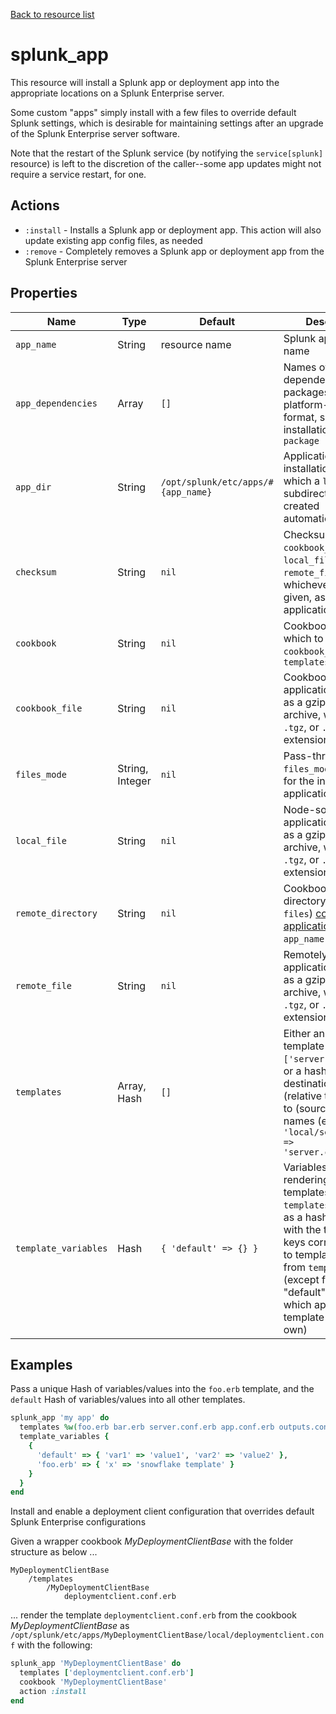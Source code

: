 [Back to resource list](../README.md#Resources)

# splunk_app

This resource will install a Splunk app or deployment app into the appropriate
locations on a Splunk Enterprise server.

Some custom "apps" simply install with a few files to override default Splunk
settings, which is desirable for maintaining settings after an upgrade of the
Splunk Enterprise server software.

Note that the restart of the Splunk service (by notifying the `service[splunk]`
resource) is left to the discretion of the caller--some app updates might not
require a service restart, for one.

## Actions

- `:install` - Installs a Splunk app or deployment app. This action will also update existing app config files, as needed
- `:remove` - Completely removes a Splunk app or deployment app from the Splunk Enterprise server

## Properties

| Name                 | Type            | Default                            | Description                                                                                                    |
| -------------------- | --------------- | ---------------------------------- | -------------------------------------------------------------------------------------------------------------- |
| `app_name`           | String          | resource name                      | Splunk application name                                                                                        |
| `app_dependencies`   | Array           | `[]`                               | Names of dependency packages, in the platform-native format, suitable for installation with `package`          |
| `app_dir`            | String          | `/opt/splunk/etc/apps/#{app_name}` | Application installation root, in which a `local` subdirectory is created automatically                        |
| `checksum`           | String          | `nil`                              | Checksum of `cookbook_file`, `local_file`, or `remote_file`--whichever one is given, as an application package |
| `cookbook`           | String          | `nil`                              | Cookbook against which to resolve `cookbook_file` and `templates`                                              |
| `cookbook_file`      | String          | `nil`                              | Cookbook-sourced application package, as a gzip'd tar archive, with a `.spl`, `.tgz`, or `.tar.gz` extension   |
| `files_mode`         | String, Integer | `nil`                              | Pass-through `files_mode` or `mode` for the installed application files                                        |
| `local_file`         | String          | `nil`                              | Node-sourced application package, as a gzip'd tar archive, with a `.spl`, `.tgz`, or `.tar.gz` extension       |
| `remote_directory`   | String          | `nil`                              | Cookbook-sourced directory (under `files`) [comprising an application](https://dev.splunk.com/enterprise/docs/developapps/createapps/appanatomy/#The-directory-structure-of-a-Splunk-app), named `app_name` for example |
| `remote_file`        | String          | `nil`                              | Remotely-sourced application package, as a gzip'd tar archive, with a `.spl`, `.tgz`, or `.tar.gz` extension   |
| `templates`          | Array, Hash     | `[]`                               | Either an array of template names (e.g. `['server.conf.erb']`) or a hash mapping destination paths (relative to `app_dir`) to (source) template names (e.g. `{ 'local/server.conf' => 'server.conf.erb' }` |
| `template_variables` | Hash            | `{ 'default' => {} }`              | Variables used in rendering of templates from `templates`, organized as a hash of hashes, with the top-level keys corresponding to template names from `templates` (except for the "default" variables, which apply to any template without its own) |

## Examples

Pass a unique Hash of variables/values into the `foo.erb` template, and the `default` Hash of variables/values into all other templates.

```ruby
splunk_app 'my app' do
  templates %w(foo.erb bar.erb server.conf.erb app.conf.erb outputs.conf.erb)
  template_variables {
    {
      'default' => { 'var1' => 'value1', 'var2' => 'value2' },
      'foo.erb' => { 'x' => 'snowflake template' }
    }
  }
end
```

Install and enable a deployment client configuration that overrides default Splunk Enterprise configurations

Given a wrapper cookbook *MyDeploymentClientBase* with the folder structure as below ...

```
MyDeploymentClientBase
    /templates
        /MyDeploymentClientBase
            deploymentclient.conf.erb
```

... render the template `deploymentclient.conf.erb` from the cookbook *MyDeploymentClientBase* as `/opt/splunk/etc/apps/MyDeploymentClientBase/local/deploymentclient.conf` with the following:

```ruby
splunk_app 'MyDeploymentClientBase' do
  templates ['deploymentclient.conf.erb']
  cookbook 'MyDeploymentClientBase'
  action :install
end
```
